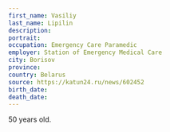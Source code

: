 ```yaml
---
first_name: Vasiliy
last_name: Lipilin
description: 
portrait: 
occupation: Emergency Care Paramedic
employer: Station of Emergency Medical Care
city: Borisov
province: 
country: Belarus
source: https://katun24.ru/news/602452
birth_date: 
death_date: 
---
```


50 years old.